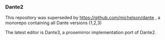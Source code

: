 ### Dante2

This repository was superseded by https://github.com/michelson/dante , a monorepo containing all Dante versions (1,2,3)

The latest editor is Dante3, a prosemirror implementation port of Dante2.

